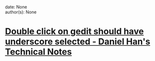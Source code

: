 
date: None  
author(s): None  

# [Double click on gedit should have underscore selected - Daniel Han's Technical Notes](https://sites.google.com/site/xiangyangsite/home/technical-tips/linux-unix/common-tips/double-click-on-gedit-should-have-underscore-selected)



